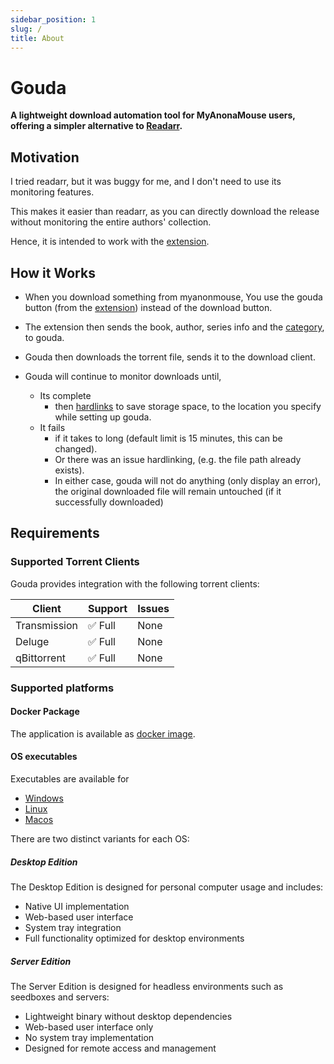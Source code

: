 ```yaml
---
sidebar_position: 1
slug: /
title: About
---
```


# Gouda

**A lightweight download automation tool for MyAnonaMouse users, offering a simpler alternative
to [Readarr](https://github.com/Readarr/Readarr).**

## Motivation

I tried readarr, but it was buggy for me, and I don't need to use its monitoring features.

This makes it easier than readarr, as you can directly download the release without monitoring the
entire authors' collection.

Hence, it is intended to work with the [extension](extension.md).

## How it Works

* When you download something from myanonmouse, You use the gouda button (from the [extension](extension.md)) instead of the
  download button.

* The extension then sends the book, author, series info and the [category](category.md), to gouda.

* Gouda then downloads the torrent file, sends it to the download client.

* Gouda will continue to monitor downloads until,
    * Its complete
        * then [hardlinks](installation/docker.md#storage-setup-guide) to save storage space, to the location you specify while setting up
          gouda.
    * It fails
        * if it takes to long (default limit is 15 minutes, this can be changed).
        * Or there was an issue hardlinking, (e.g. the file path already exists).
      * In either case, gouda will not do anything (only display an error), the original downloaded file will remain
        untouched (if it successfully downloaded)

## Requirements

### Supported Torrent Clients

Gouda provides integration with the following torrent clients:

| Client       | Support | Issues |
|--------------|---------|--------|
| Transmission | ✅ Full  | None   |
| Deluge       | ✅ Full  | None   |
| qBittorrent  | ✅ Full  | None   |

### Supported platforms

#### Docker Package

The application is available as [docker image](installation/docker.md).

#### OS executables

Executables are available for 
 
* [Windows](installation/windows.md) 
* [Linux](installation/linux.md)
* [Macos](installation/macos.md)

There are two distinct variants for each OS:

##### Desktop Edition

The Desktop Edition is designed for personal computer usage and includes:

- Native UI implementation
- Web-based user interface
- System tray integration
- Full functionality optimized for desktop environments

##### Server Edition

The Server Edition is designed for headless environments such as seedboxes and servers:

- Lightweight binary without desktop dependencies
- Web-based user interface only
- No system tray implementation
- Designed for remote access and management
